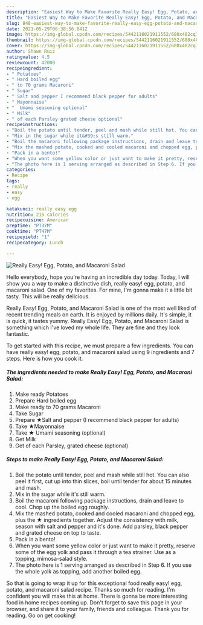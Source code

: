 ```yaml
---
description: "Easiest Way to Make Favorite Really Easy! Egg, Potato, and Macaroni Salad"
title: "Easiest Way to Make Favorite Really Easy! Egg, Potato, and Macaroni Salad"
slug: 848-easiest-way-to-make-favorite-really-easy-egg-potato-and-macaroni-salad
date: 2021-05-29T06:38:56.841Z
image: https://img-global.cpcdn.com/recipes/5442116021911552/680x482cq70/really-easy-egg-potato-and-macaroni-salad-recipe-main-photo.jpg
thumbnail: https://img-global.cpcdn.com/recipes/5442116021911552/680x482cq70/really-easy-egg-potato-and-macaroni-salad-recipe-main-photo.jpg
cover: https://img-global.cpcdn.com/recipes/5442116021911552/680x482cq70/really-easy-egg-potato-and-macaroni-salad-recipe-main-photo.jpg
author: Shawn Ruiz
ratingvalue: 4.5
reviewcount: 42000
recipeingredient:
- " Potatoes"
- " Hard boiled egg"
- " to 70 grams Macaroni"
- " Sugar"
- " Salt and pepper I recommend black pepper for adults"
- " Mayonnaise"
- "  Umami seasoning optional"
- " Milk"
- " of each Parsley grated cheese optional"
recipeinstructions:
- "Boil the potato until tender, peel and mash while still hot. You can also peel it first, cut up into thin slices, boil until tender for about 15 minutes and mash."
- "Mix in the sugar while it&#39;s still warm."
- "Boil the macaroni following package instructions, drain and leave to cool. Chop up the boiled egg roughly."
- "Mix the mashed potato, cooked and cooled macaroni and chopped egg, plus  the ★ ingredients together. Adjust the consistency with milk, season with salt and pepper and it&#39;s done. Add parsley, black pepper and grated cheese on top to taste."
- "Pack in a bento!"
- "When you want some yellow color or just want to make it pretty, reserve some of the egg yolk and pass it through a tea strainer. Use as a topping, mimosa-salad style."
- "The photo here is 1 serving arranged as described in Step 6. If you use the whole yolk as topping, add another boiled egg."
categories:
- Recipe
tags:
- really
- easy
- egg

katakunci: really easy egg 
nutrition: 215 calories
recipecuisine: American
preptime: "PT37M"
cooktime: "PT47M"
recipeyield: "1"
recipecategory: Lunch

---
```



![Really Easy! Egg, Potato, and Macaroni Salad](https://img-global.cpcdn.com/recipes/5442116021911552/680x482cq70/really-easy-egg-potato-and-macaroni-salad-recipe-main-photo.jpg)

Hello everybody, hope you're having an incredible day today. Today, I will show you a way to make a distinctive dish, really easy! egg, potato, and macaroni salad. One of my favorites. For mine, I'm gonna make it a little bit tasty. This will be really delicious.



Really Easy! Egg, Potato, and Macaroni Salad is one of the most well liked of recent trending meals on earth. It is enjoyed by millions daily. It's simple, it is quick, it tastes yummy. Really Easy! Egg, Potato, and Macaroni Salad is something which I've loved my whole life. They are fine and they look fantastic.


To get started with this recipe, we must prepare a few ingredients. You can have really easy! egg, potato, and macaroni salad using 9 ingredients and 7 steps. Here is how you cook it.

<!--inarticleads1-->

##### The ingredients needed to make Really Easy! Egg, Potato, and Macaroni Salad:

1. Make ready  Potatoes
1. Prepare  Hard boiled egg
1. Make ready  to 70 grams Macaroni
1. Take  Sugar
1. Prepare  ★Salt and pepper (I recommend black pepper for adults)
1. Take  ★Mayonnaise
1. Take  ★ Umami seasoning (optional)
1. Get  Milk
1. Get  of each Parsley, grated cheese (optional)




<!--inarticleads2-->

##### Steps to make Really Easy! Egg, Potato, and Macaroni Salad:

1. Boil the potato until tender, peel and mash while still hot. You can also peel it first, cut up into thin slices, boil until tender for about 15 minutes and mash.
1. Mix in the sugar while it&#39;s still warm.
1. Boil the macaroni following package instructions, drain and leave to cool. Chop up the boiled egg roughly.
1. Mix the mashed potato, cooked and cooled macaroni and chopped egg, plus  the ★ ingredients together. Adjust the consistency with milk, season with salt and pepper and it&#39;s done. Add parsley, black pepper and grated cheese on top to taste.
1. Pack in a bento!
1. When you want some yellow color or just want to make it pretty, reserve some of the egg yolk and pass it through a tea strainer. Use as a topping, mimosa-salad style.
1. The photo here is 1 serving arranged as described in Step 6. If you use the whole yolk as topping, add another boiled egg.




So that is going to wrap it up for this exceptional food really easy! egg, potato, and macaroni salad recipe. Thanks so much for reading. I'm confident you will make this at home. There is gonna be more interesting food in home recipes coming up. Don't forget to save this page in your browser, and share it to your family, friends and colleague. Thank you for reading. Go on get cooking!
